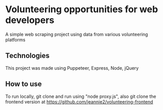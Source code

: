 # Volunteering opportunities for web developers

A simple web scraping project using data from various volunteering platforms

## Technologies

This project was made using Puppeteer, Express, Node, jQuery

## How to use

To run locally, git clone and run using "node proxy.js", also git clone the frontend version at https://github.com/jeannie2/volunteering-frontend
